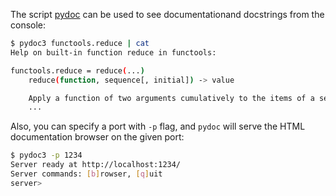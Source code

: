 The script [pydoc](https://docs.python.org/3/library/pydoc.html) can be used to see documentationand docstrings from the console:

```bash
$ pydoc3 functools.reduce | cat
Help on built-in function reduce in functools:

functools.reduce = reduce(...)
    reduce(function, sequence[, initial]) -> value

    Apply a function of two arguments cumulatively to the items of a sequence,
    ...
```

Also, you can specify a port with `-p` flag, and `pydoc` will serve the HTML documentation browser on the given port:

```bash
$ pydoc3 -p 1234
Server ready at http://localhost:1234/
Server commands: [b]rowser, [q]uit
server>
```
